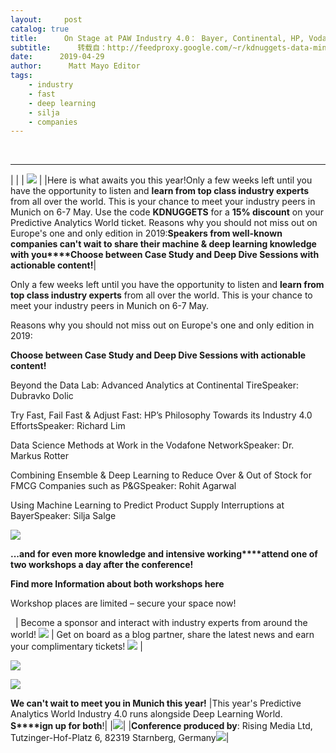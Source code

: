 ```yaml
---
layout:     post
catalog: true
title:      On Stage at PAW Industry 4.0： Bayer, Continental, HP, Vodafone & Many More
subtitle:      转载自：http://feedproxy.google.com/~r/kdnuggets-data-mining-analytics/~3/XB1fN4vtAnA/paw-industry-bayer-continental-hp-vodafone-many-more.html
date:      2019-04-29
author:      Matt Mayo Editor
tags:
    - industry
    - fast
    - deep learning
    - silja
    - companies
---
```



  
 





---
| |
| ![](https://1-risingmedia.com/email_tpl/files/pawmande19_600x314_prog_insights1550504461.jpg) |
|Here is what awaits you this year!Only a few weeks left until you have the opportunity to listen and **learn from top class industry experts** from all over the world. This is your chance to meet your industry peers in Munich on 6-7 May. Use the code **KDNUGGETS** for a **15% discount** on your Predictive Analytics World ticket. Reasons why you should not miss out on Europe's one and only edition in 2019:**Speakers from well-known companies can't wait to share their machine & deep learning knowledge with you****Choose between Case Study and Deep Dive Sessions with actionable content!**|

Only a few weeks left until you have the opportunity to listen and **learn from top class industry experts** from all over the world. This is your chance to meet your industry peers in Munich on 6-7 May.

Reasons why you should not miss out on Europe's one and only edition in 2019:

**Choose between Case Study and Deep Dive Sessions with actionable content!**


Beyond the Data Lab: Advanced Analytics at Continental TireSpeaker: Dubravko Dolic

Try Fast, Fail Fast & Adjust Fast: HP’s Philosophy Towards its Industry 4.0 EffortsSpeaker: Richard Lim

Data Science Methods at Work in the Vodafone NetworkSpeaker: Dr. Markus Rotter

Combining Ensemble & Deep Learning to Reduce Over & Out of Stock for FMCG Companies such as P&GSpeaker: Rohit Agarwal

Using Machine Learning to Predict Product Supply Interruptions at BayerSpeaker: Silja Salge


![](https://1-risingmedia.com/uploads/57729e033b1844a17ca4ca1757d55f12.jpg)



**...and for even more knowledge and intensive working****attend one of two workshops a day after the conference!**

**Find more Information about both workshops here**

Workshop places are limited – secure your space now!

 
| Become a sponsor and interact with industry experts from around the world! ![](https://1-risingmedia.com/uploads/8fe677cbee9b8ad6157169724d87bb75.jpg) | Get on board as a blog partner, share the latest news and earn your complimentary tickets! ![](https://1-risingmedia.com/uploads/dead9da3a7d5b170134483a4f86c1ad5.jpg) |

 ![](https://1-risingmedia.com/uploads/8fe677cbee9b8ad6157169724d87bb75.jpg)
 

 ![](https://1-risingmedia.com/uploads/dead9da3a7d5b170134483a4f86c1ad5.jpg)
 

**We can't wait to meet you in Munich this year!**
|This year's Predictive Analytics World Industry 4.0 runs alongside Deep Learning World. **S****ign up for both**!|
|![](https://1-risingmedia.com/email_tpl/footer.png)|
|**Conference produced by**: Rising Media Ltd, Tutzinger-Hof-Platz 6, 82319 Starnberg, Germany![](https://www.risingmedia.com/test/email/tpl-1/rm.png)|






 







